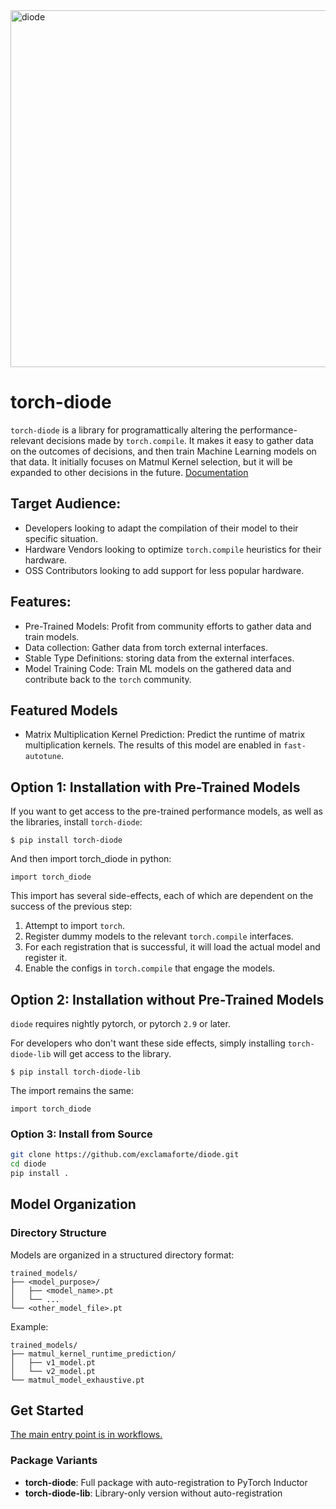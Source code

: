 
<img width="718" height="571" alt="diode" src="https://github.com/user-attachments/assets/308cb05a-01d9-4fc4-9c03-7e13ade91475" />

# torch-diode
`torch-diode` is a library for programattically altering the performance-relevant decisions made by `torch.compile`. It makes it easy to gather data on the outcomes of decisions, and then train Machine Learning models on that data. It initially focuses on Matmul Kernel selection, but it will be expanded to other decisions in the future. [Documentation](https://exclamaforte.github.io/diode/)

## Target Audience:
- Developers looking to adapt the compilation of their model to their specific situation.
- Hardware Vendors looking to optimize `torch.compile` heuristics for their hardware.
- OSS Contributors looking to add support for less popular hardware.

## Features:
- Pre-Trained Models: Profit from community efforts to gather data and train models.
- Data collection: Gather data from torch external interfaces.
- Stable Type Definitions: storing data from the external interfaces.
- Model Training Code: Train ML models on the gathered data and contribute back to the `torch` community.


## Featured Models
- Matrix Multiplication Kernel Prediction: Predict the runtime of matrix multiplication kernels. The results of this model are enabled in `fast-autotune`.

## Option 1: Installation with Pre-Trained Models

If you want to get access to the pre-trained performance models, as well as the libraries, install `torch-diode`:
```
$ pip install torch-diode
```
And then import torch_diode in python:
```
import torch_diode
```

This import has several side-effects, each of which are dependent on the success of the previous step:
1. Attempt to import `torch`.
1. Register dummy models to the relevant `torch.compile` interfaces.
1. For each registration that is successful, it will load the actual model and register it.
1. Enable the configs in `torch.compile` that engage the models.
## Option 2: Installation without Pre-Trained Models

`diode` requires nightly pytorch, or pytorch `2.9` or later.

For developers who don't want these side effects, simply installing `torch-diode-lib` will get access to the library.

```
$ pip install torch-diode-lib
```

The import remains the same:
```
import torch_diode
```

### Option 3: Install from Source
```bash
git clone https://github.com/exclamaforte/diode.git
cd diode
pip install .
```

## Model Organization

### Directory Structure
Models are organized in a structured directory format:
```
trained_models/
├── <model_purpose>/
│   ├── <model_name>.pt
│   └── ...
└── <other_model_file>.pt
```

Example:
```
trained_models/
├── matmul_kernel_runtime_prediction/
│   ├── v1_model.pt
│   └── v2_model.pt
└── matmul_model_exhaustive.pt
```
## Get Started

[The main entry point is in workflows.](https://github.com/exclamaforte/diode/tree/main/workflows#readme)

### Package Variants
- **torch-diode**: Full package with auto-registration to PyTorch Inductor
- **torch-diode-lib**: Library-only version without auto-registration
